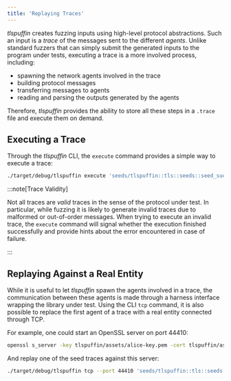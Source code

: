 ```yaml
---
title: 'Replaying Traces'
---
```


*tlspuffin* creates fuzzing inputs using high-level protocol abstractions.
Such an input is a *trace* of the messages sent to the different *agents*.
Unlike standard fuzzers that can simply submit the generated inputs to the program under tests, executing a trace is a more involved process, including:
- spawning the network agents involved in the trace
- building protocol messages
- transferring messages to agents
- reading and parsing the outputs generated by the agents

Therefore, *tlspuffin* provides the ability to store all these steps in a `.trace` file and execute them on demand.

## Executing a Trace

Through the *tlspuffin* CLI, the `execute` command provides a simple way to execute a trace:
```sh
./target/debug/tlspuffin execute 'seeds/tlspuffin::tls::seeds::seed_successful.trace'
```

:::note[Trace Validity]

Not all traces are *valid* traces in the sense of the protocol under test.
In particular, while fuzzing it is likely to generate invalid traces due to malformed or out-of-order messages.
When trying to execute an invalid trace, the `execute` command will signal whether the execution finished successfully and provide hints about the error encountered in case of failure.

:::

## Replaying Against a Real Entity

While it is useful to let *tlspuffin* spawn the agents involved in a trace, the communication between these agents is made through a harness interface wrapping the library under test.
Using the CLI `tcp` command, it is also possible to replace the first agent of a trace with a real entity connected through TCP.

For example, one could start an OpenSSL server on port 44410:
```sh
openssl s_server -key tlspuffin/assets/alice-key.pem -cert tlspuffin/assets/alice.pem -accept 44410
```

And replay one of the seed traces against this server:
```sh
./target/debug/tlspuffin tcp --port 44410 'seeds/tlspuffin::tls::seeds::seed_client_attacker_full.trace'
```